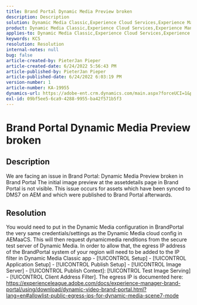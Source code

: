 ```yaml
---
title: Brand Portal Dynamic Media Preview broken
description: Description
solution: Dynamic Media Classic,Experience Cloud Services,Experience Manager,Experience Manager as a Cloud Service
product: Dynamic Media Classic,Experience Cloud Services,Experience Manager,Experience Manager as a Cloud Service
applies-to: Dynamic Media Classic,Experience Cloud Services,Experience Manager Assets,Experience Manager as a Cloud Service,Experience Manager 6.5
keywords: KCS
resolution: Resolution
internal-notes: null
bug: false
article-created-by: PieterJan Pieper
article-created-date: 6/24/2022 5:56:43 PM
article-published-by: PieterJan Pieper
article-published-date: 6/24/2022 6:03:19 PM
version-number: 1
article-number: KA-19955
dynamics-url: https://adobe-ent.crm.dynamics.com/main.aspx?forceUCI=1&pagetype=entityrecord&etn=knowledgearticle&id=4c79a1fd-e6f3-ec11-bb3d-6045bd015716
exl-id: 09bf5ee5-6ca9-4288-9955-ba42f571b5f3
---
```

# Brand Portal Dynamic Media Preview broken

## Description


We are facing an issue in Brand Portal: Dynamic Media Preview broken in Brand Portal
 The initial image preview at the assetdetails page in Brand Portal is not visible. This issue occurs for assets which have been synced to DMS7 on AEM and which were published to Brand Portal afterwards.


## Resolution


You would need to put
 in the Dynamic Media configuration in BrandPortal the very same
 credentials/settings as the Dynamic Media cloud config in AEMaaCS.
 This will then request dynamicmedia renditions from the secure test
 server of Dynamic Media. In order to allow that, the egress IP address of
 the BrandPortal system of your region will
 need to be added to the IP filter in Dynamic Media Classic app - [!UICONTROL Setup] -
 [!UICONTROL Application Setup] - [!UICONTROL Publish Setup] - [!UICONTROL Image Server] - [!UICONTROL Publish Context]: [!UICONTROL Test
 Image Serving] - [!UICONTROL Client Address Filter].
 The egress IP is documented here:
 https://experienceleague.adobe.com/docs/experience-manager-brand-portal/using/download/dynamic-video-brand-portal.html?lang=en#allowlist-public-egress-ips-for-dynamic-media-scene7-mode
